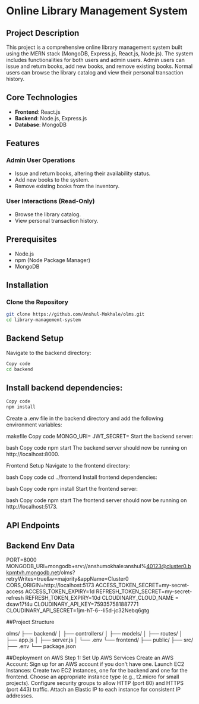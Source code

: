 # Online Library Management System

## Project Description

This project is a comprehensive online library management system built using the MERN stack (MongoDB, Express.js, React.js, Node.js). The system includes functionalities for both users and admin users. Admin users can issue and return books, add new books, and remove existing books. Normal users can browse the library catalog and view their personal transaction history.

## Core Technologies
- **Frontend**: React.js
- **Backend**: Node.js, Express.js
- **Database**: MongoDB

## Features

### Admin User Operations
- Issue and return books, altering their availability status.
- Add new books to the system.
- Remove existing books from the inventory.

### User Interactions (Read-Only)
- Browse the library catalog.
- View personal transaction history.

## Prerequisites

- Node.js
- npm (Node Package Manager)
- MongoDB

## Installation

### Clone the Repository

```bash
git clone https://github.com/Anshul-Mokhale/olms.git
cd library-management-system
```


## Backend Setup
Navigate to the backend directory:

```bash
Copy code
cd backend
```
## Install backend dependencies:

```bash
Copy code
npm install
```
Create a .env file in the backend directory and add the following environment variables:

makefile
Copy code
MONGO_URI=<Your MongoDB URI>
JWT_SECRET=<Your JWT Secret>
Start the backend server:

bash
Copy code
npm start
The backend server should now be running on http://localhost:8000.

Frontend Setup
Navigate to the frontend directory:

bash
Copy code
cd ../frontend
Install frontend dependencies:

bash
Copy code
npm install
Start the frontend server:

bash
Copy code
npm start
The frontend server should now be running on http://localhost:5173.

## API Endpoints


## Backend Env Data

PORT=8000
MONGODB_URI=mongodb+srv://anshumokhale:anshul%40123@cluster0.bkpmtvh.mongodb.net/olms?retryWrites=true&w=majority&appName=Cluster0
CORS_ORIGIN=http://localhost:5173
ACCESS_TOKEN_SECRET=my-secret-access
ACCESS_TOKEN_EXPIRY=1d
REFRESH_TOKEN_SECRET=my-secret-refresh
REFRESH_TOKEN_EXPIRY=10d
CLOUDINARY_CLOUD_NAME = dxaw17f4u
CLOUDINARY_API_KEY=759357581887771
CLOUDINARY_API_SECRET=1jm-hT-6--li5d-jc32Nebq6gtg

##Project Structure

olms/
├── backend/
│   ├── controllers/
│   ├── models/
│   ├── routes/
│   ├── app.js
│   ├── server.js
│   └── .env
└── frontend/
    ├── public/
    ├── src/
    ├── .env
    └── package.json


##Deployment on AWS
Step 1: Set Up AWS Services
Create an AWS Account: Sign up for an AWS account if you don't have one.
Launch EC2 Instances:
Create two EC2 instances, one for the backend and one for the frontend.
Choose an appropriate instance type (e.g., t2.micro for small projects).
Configure security groups to allow HTTP (port 80) and HTTPS (port 443) traffic.
Attach an Elastic IP to each instance for consistent IP addresses.
